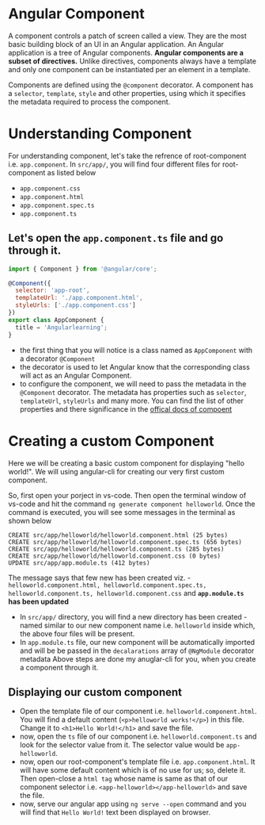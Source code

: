 # Angular Component

A component controls a patch of screen called a view. They are the most basic building block of an UI in an Angular application. An Angular application is a tree of Angular components. **Angular components are a subset of directives.** Unlike directives, components always have a template and only one component can be instantiated per an element in a template.

Components are defined using the `@component` decorator. A component has a `selector`, `template`, `style` and other properties, using which it specifies the metadata required to process the component.


# Understanding Component

For understanding component, let's take the refrence of root-component i.e. `app.component`.
In `src/app/`, you will find four different files for root-component as listed below
* `app.component.css`
* `app.component.html`
* `app.component.spec.ts`
* `app.component.ts`


## Let's open the `app.component.ts` file and go through it.

```javascript
import { Component } from '@angular/core';

@Component({
  selector: 'app-root',
  templateUrl: './app.component.html',
  styleUrls: ['./app.component.css']
})
export class AppComponent {
  title = 'Angularlearning';
}
```
* the first thing that you will notice is a class named as `AppComponent` with a decorator `@Component`
* the decorator is used to let Angular know that the corresponding class will act as an Angular Component.
* to configure the component, we will need to pass the metadata in the `@Component` decorator. The metadata has properties such as `selector`, `templateUrl`, `styleUrls` and many more. You can find the list of other properties and there significance in the [offical docs of compoent](https://angular.io/api/core/Component)


# Creating a custom Component
Here we will be creating a basic custom component for displaying "hello world!". We will using angular-cli for creating our very first custom component.

So, first open your porject in vs-code. Then open the terminal window of vs-code and hit the command `ng generate component helloworld`. Once the command is executed, you will see some messages in the terminal as shown below

```
CREATE src/app/helloworld/helloworld.component.html (25 bytes)
CREATE src/app/helloworld/helloworld.component.spec.ts (656 bytes)
CREATE src/app/helloworld/helloworld.component.ts (285 bytes)
CREATE src/app/helloworld/helloworld.component.css (0 bytes)
UPDATE src/app/app.module.ts (412 bytes)
````

The message says that few new has been created viz. - `helloworld.component.html, helloworld.component.spec.ts, helloworld.component.ts, helloworld.component.css` and **`app.module.ts` has been updated**

* In `src/app/` directory, you will find a new directory has been created - named similar to our new component name i.e. `helloworld` inside which, the above four files will be present.
* In `app.module.ts` file, our new component will be automatically imported and will be be passed in the `decalarations` array of `@NgModule` decorator metadata
Above steps are done my anuglar-cli for you, when you create a component through it.

## Displaying our custom component
* Open the template file of our component i.e. `helloworld.component.html`. You will find a default content (`<p>helloworld works!</p>`) in this file. Change it to `<h1>Hello World!</h1>` and save the file.
* now, open the `ts` file of our component i.e. `helloworld.component.ts` and look for the selector value from it. The selector value would be `app-helloworld`.
* now, open our root-component's template file i.e. `app.component.html`. It will have some default content which is of no use for us; so, delete it. Then open-close a `html tag` whose name is same as that of our component selector i.e. `<app-helloworld></app-helloworld>` and save the file.
* now, serve our angular app using `ng serve --open` command and you will find that `Hello World!` text been displayed on browser.
